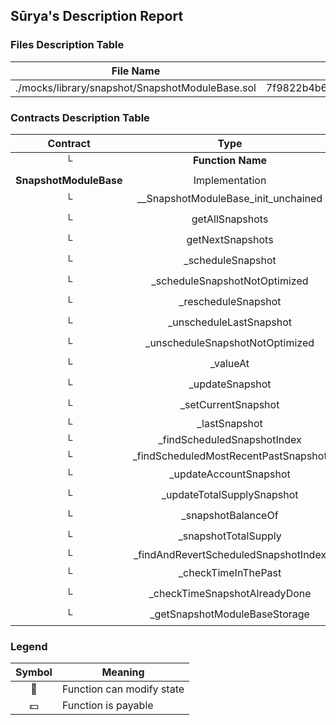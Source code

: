 ## Sūrya's Description Report

### Files Description Table


|  File Name  |  SHA-1 Hash  |
|-------------|--------------|
| ./mocks/library/snapshot/SnapshotModuleBase.sol | 7f9822b4b6ce80bdd2a7e78622b3e39656015559 |


### Contracts Description Table


|  Contract  |         Type        |       Bases      |                  |                 |
|:----------:|:-------------------:|:----------------:|:----------------:|:---------------:|
|     └      |  **Function Name**  |  **Visibility**  |  **Mutability**  |  **Modifiers**  |
||||||
| **SnapshotModuleBase** | Implementation | Initializable |||
| └ | __SnapshotModuleBase_init_unchained | Internal 🔒 | 🛑  | onlyInitializing |
| └ | getAllSnapshots | Public ❗️ |   |NO❗️ |
| └ | getNextSnapshots | Public ❗️ |   |NO❗️ |
| └ | _scheduleSnapshot | Internal 🔒 | 🛑  | |
| └ | _scheduleSnapshotNotOptimized | Internal 🔒 | 🛑  | |
| └ | _rescheduleSnapshot | Internal 🔒 | 🛑  | |
| └ | _unscheduleLastSnapshot | Internal 🔒 | 🛑  | |
| └ | _unscheduleSnapshotNotOptimized | Internal 🔒 | 🛑  | |
| └ | _valueAt | Internal 🔒 |   | |
| └ | _updateSnapshot | Internal 🔒 | 🛑  | |
| └ | _setCurrentSnapshot | Internal 🔒 | 🛑  | |
| └ | _lastSnapshot | Private 🔐 |   | |
| └ | _findScheduledSnapshotIndex | Private 🔐 |   | |
| └ | _findScheduledMostRecentPastSnapshot | Private 🔐 |   | |
| └ | _updateAccountSnapshot | Internal 🔒 | 🛑  | |
| └ | _updateTotalSupplySnapshot | Internal 🔒 | 🛑  | |
| └ | _snapshotBalanceOf | Internal 🔒 |   | |
| └ | _snapshotTotalSupply | Internal 🔒 |   | |
| └ | _findAndRevertScheduledSnapshotIndex | Private 🔐 |   | |
| └ | _checkTimeInThePast | Internal 🔒 |   | |
| └ | _checkTimeSnapshotAlreadyDone | Internal 🔒 |   | |
| └ | _getSnapshotModuleBaseStorage | Internal 🔒 |   | |


### Legend

|  Symbol  |  Meaning  |
|:--------:|-----------|
|    🛑    | Function can modify state |
|    💵    | Function is payable |
